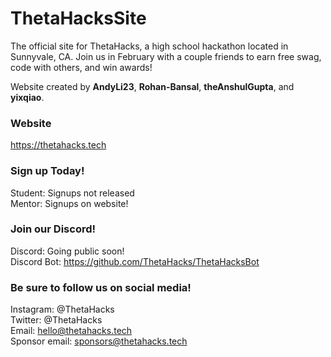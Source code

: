 # ThetaHacksSite
The official site for ThetaHacks, a high school hackathon located in Sunnyvale, CA. Join us in February with a couple friends to earn free swag, code with others, and win awards!  


Website created by **AndyLi23**, **Rohan-Bansal**, **theAnshulGupta**, and **yixqiao**.

### Website
https://thetahacks.tech

### Sign up Today!
Student: Signups not released  
Mentor: Signups on website!

### Join our Discord!
Discord: Going public soon!  
Discord Bot: https://github.com/ThetaHacks/ThetaHacksBot  

### Be sure to follow us on social media!
Instagram: @ThetaHacks  
Twitter: @ThetaHacks  
Email: hello@thetahacks.tech  
Sponsor email: sponsors@thetahacks.tech
